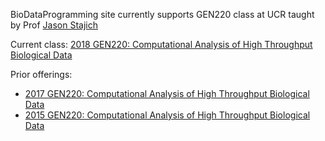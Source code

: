 BioDataProgramming site currently supports GEN220 class at UCR taught by Prof [Jason Stajich](http://lab.stajich.org/)

Current class: [2018 GEN220: Computational Analysis of High Throughput Biological Data](https://biodataprog.github.io/2018_programming-intro/)

Prior offerings:
* [2017 GEN220: Computational Analysis of High Throughput Biological Data](https://biodataprog.github.io/2017_programming-intro/)
* [2015 GEN220: Computational Analysis of High Throughput Biological Data](https://hyphaltip.github.io/GEN220_2015/) 
